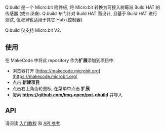 
Q:build 是一个 Micro:bit 附件板, 将 Micro:bit 转换为可接入树莓派 Build HAT 的传感器 (或曰*设备*). 
Q:build 专门针对 Build HAT 而设计, 且基于 Build HAT 进行测试, 但*应该*也适用于其它 Hub (控制器). 

Q:build 仅支持 Micro:bit V2.


## 使用

在 MakeCode 中将此 repository 作为**扩展**添加到项目中: 

* 浏览器打开 [https://makecode.microbit.org](https://makecode.microbit.org)
* 点击 **新建项目**
* 点击右上角齿轮图标, 在菜单中点击 **扩展**
* 搜索 **https://github.com/imq-open/pxt-qbuild** 并导入

## API

请阅读 [入门教程](./doc/Get_Started_cn.md) 和 [API 参考](./doc/api/index.html). 
